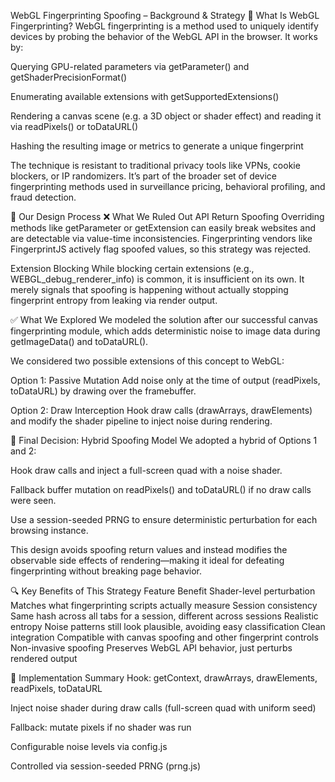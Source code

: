 WebGL Fingerprinting Spoofing – Background & Strategy
📌 What Is WebGL Fingerprinting?
WebGL fingerprinting is a method used to uniquely identify devices by probing the behavior of the WebGL API in the browser. It works by:

Querying GPU-related parameters via getParameter() and getShaderPrecisionFormat()

Enumerating available extensions with getSupportedExtensions()

Rendering a canvas scene (e.g. a 3D object or shader effect) and reading it via readPixels() or toDataURL()

Hashing the resulting image or metrics to generate a unique fingerprint

The technique is resistant to traditional privacy tools like VPNs, cookie blockers, or IP randomizers. It’s part of the broader set of device fingerprinting methods used in surveillance pricing, behavioral profiling, and fraud detection.

🧠 Our Design Process
❌ What We Ruled Out
API Return Spoofing
Overriding methods like getParameter or getExtension can easily break websites and are detectable via value-time inconsistencies. Fingerprinting vendors like FingerprintJS actively flag spoofed values, so this strategy was rejected.

Extension Blocking
While blocking certain extensions (e.g., WEBGL_debug_renderer_info) is common, it is insufficient on its own. It merely signals that spoofing is happening without actually stopping fingerprint entropy from leaking via render output.

✅ What We Explored
We modeled the solution after our successful canvas fingerprinting module, which adds deterministic noise to image data during getImageData() and toDataURL().

We considered two possible extensions of this concept to WebGL:

Option 1: Passive Mutation
Add noise only at the time of output (readPixels, toDataURL) by drawing over the framebuffer.

Option 2: Draw Interception
Hook draw calls (drawArrays, drawElements) and modify the shader pipeline to inject noise during rendering.

🎯 Final Decision: Hybrid Spoofing Model
We adopted a hybrid of Options 1 and 2:

Hook draw calls and inject a full-screen quad with a noise shader.

Fallback buffer mutation on readPixels() and toDataURL() if no draw calls were seen.

Use a session-seeded PRNG to ensure deterministic perturbation for each browsing instance.

This design avoids spoofing return values and instead modifies the observable side effects of rendering—making it ideal for defeating fingerprinting without breaking page behavior.

🔍 Key Benefits of This Strategy
Feature	Benefit
Shader-level perturbation	Matches what fingerprinting scripts actually measure
Session consistency	Same hash across all tabs for a session, different across sessions
Realistic entropy	Noise patterns still look plausible, avoiding easy classification
Clean integration	Compatible with canvas spoofing and other fingerprint controls
Non-invasive spoofing	Preserves WebGL API behavior, just perturbs rendered output

🔧 Implementation Summary
Hook: getContext, drawArrays, drawElements, readPixels, toDataURL

Inject noise shader during draw calls (full-screen quad with uniform seed)

Fallback: mutate pixels if no shader was run

Configurable noise levels via config.js

Controlled via session-seeded PRNG (prng.js)